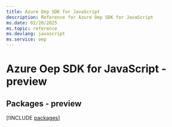 ```yaml
---
title: Azure Oep SDK for JavaScript
description: Reference for Azure Oep SDK for JavaScript
ms.date: 02/20/2025
ms.topic: reference
ms.devlang: javascript
ms.service: oep
---
```

# Azure Oep SDK for JavaScript - preview
## Packages - preview
[!INCLUDE [packages](oep-index.md)]